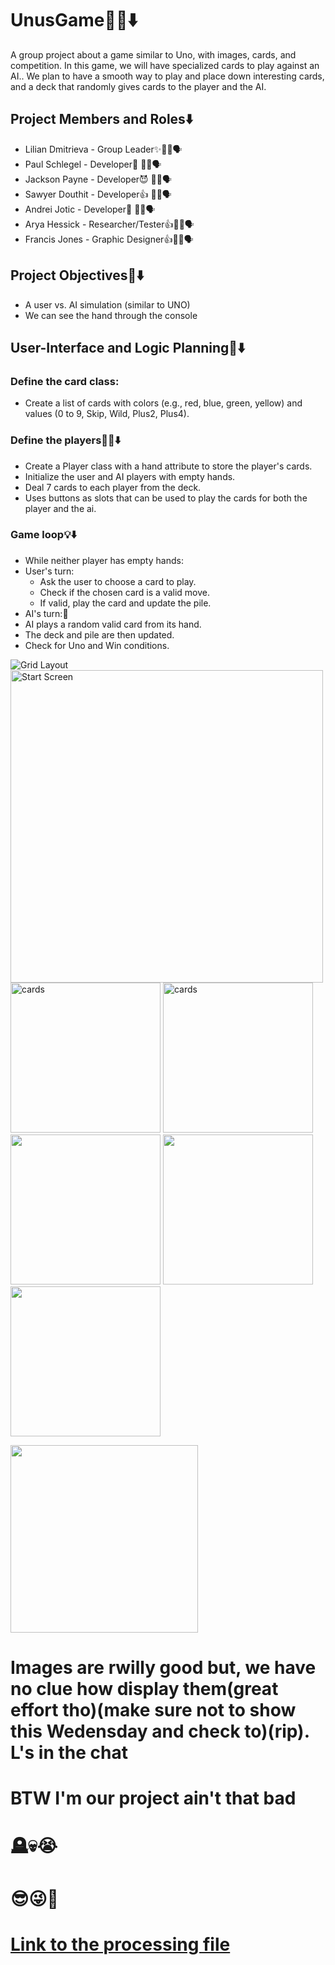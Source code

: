 # UnusGame👺🚀⬇️
A group project about a game similar to Uno, with images, cards, and competition. In this game, we will have specialized cards to play against an AI.. We plan to have a smooth way to play and place down interesting cards, and a deck that randomly gives cards to the player and the AI.

##  Project Members and Roles⬇️
* Lilian Dmitrieva - Group Leader✨🤫🧏🗣️
* Paul Schlegel - Developer🥶 🤫🧏🗣️
*  Jackson Payne - Developer😈 🤫🧏🗣️
*  Sawyer Douthit - Developer👍 🤫🧏🗣️
*  Andrei Jotic - Developer🥵 🤫🧏🗣️
*  Arya Hessick - Researcher/Tester👍🤫🧏🗣️
*  Francis Jones - Graphic Designer👍🤫🧏🗣️

## Project Objectives🤌⬇️

* A user vs. AI simulation (similar to UNO)
* We can see the hand through the console



## User-Interface and Logic Planning🤖⬇️
### Define the card class:
* Create a list of cards with colors (e.g., red, blue, green, yellow) and values (0 to 9, Skip, Wild, Plus2, Plus4).
### Define the players🧏🏽⬇️
* Create a Player class with a hand attribute to store the player's cards.
* Initialize the user and AI players with empty hands.
* Deal 7 cards to each player from the deck.
* Uses buttons as slots that can be used to play the cards for both the player and the ai.
### Game loop💡⬇️
* While neither player has empty hands:
* User's turn:  
  * Ask the user to choose a card to play.
  * Check if the chosen card is a valid move.
  * If valid, play the card and update the pile.
* AI's turn:🤖
 * AI plays a random valid card from its hand.
 * The deck and pile are then updated.
* Check for Uno and Win conditions.

 ![Grid Layout](https://github.com/LilianDm/UnusGame/blob/main/images/Unus_GridLayout.png?raw=true)
 <img src="https://github.com/LilianDm/UnusGame/blob/main/images/startscreen.arya%20hessick.png?raw=true" alt="Start Screen" width="500" height="500">
 <img src="https://github.com/LilianDm/UnusGame/blob/main/images/Cards/Untitled66_20240228112406.png?raw=true" alt="cards" width="240" height="240">
 <img src="https://github.com/LilianDm/UnusGame/blob/main/images/blue4.aryahessick.png?raw=true" alt="cards" width="240" height="240">
 <img src= "https://github.com/LilianDm/UnusGame/blob/main/images/Cards/Untitled66_20240228112445.png?raw=true" width="240" height="240">
 <img src="https://github.com/LilianDm/UnusGame/blob/main/images/Cards/Untitled66_20240228112400.png?raw=true" width="240" height="240">
 <img src="https://github.com/LilianDm/UnusGame/blob/main/images/Cards/Cards-5.png?raw=true" width="240" height="240">

 <img src="https://github.com/LilianDm/UnusGame/assets/120538859/68061536-a5cd-46e4-b600-01c2f46f3dd2" width= "300" height = "300">

# Images are  rwilly good but, we have no clue how display them(great effort tho)(make sure not to show this Wedensday and check to)(rip). L's in the chat 
# BTW I'm our project ain't that bad
# 🪦💀😭
# 😎😜😬
# [Link to the processing file](https://github.com/LilianDm/UnusGame/files/14562776/UNNNus_Game_734.zip)




